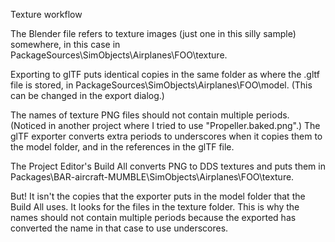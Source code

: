 Texture workflow

The Blender file refers to texture images (just one in this silly
sample) somewhere, in this case in
PackageSources\SimObjects\Airplanes\FOO\texture.

Exporting to glTF puts identical copies in the same folder as where
the .gltf file is stored, in
PackageSources\SimObjects\Airplanes\FOO\model. (This can be
changed in the export dialog.)

The names of texture PNG files should not contain multiple periods.
(Noticed in another project where I tried to use
"Propeller.baked.png".) The glTF exporter converts extra periods to
underscores when it copies them to the model folder, and in the
references in the glTF file.

The Project Editor's Build All converts PNG to DDS textures and puts
them in Packages\BAR-aircraft-MUMBLE\SimObjects\Airplanes\FOO\texture.

But! It isn't the copies that the exporter puts in the model folder
that the Build All uses. It looks for the files in the texture folder.
This is why the names should not contain multiple periods because the
exported has converted the name in that case to use underscores.
